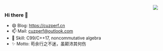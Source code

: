 <img align="right" src="https://github-readme-stats-tr0y.vercel.app/api?username=cuzperf&show_icons=true&hide_title=true" />

### Hi there 👋

- 😄 Blog: https://cuzperf.cn
- 📫 Mail: cuzperf@outlook.com
- 🔭 Skill: C99/C++17, noncommutative algebra
- ✨ Motto: 苟余行之不迷，虽颠沛其何伤

<!--
**cuzperf/cuzperf** is a ✨ _special_ ✨ repository because its `README.md` (this file) appears on your GitHub profile.

Here are some ideas to get you started:

- 🔭 I’m currently working on ...
- 🌱 I’m currently learning ...
- 👯 I’m looking to collaborate on ...
- 🤔 I’m looking for help with ...
- 💬 Ask me about ...
- 📫 How to reach me: ...

-->

